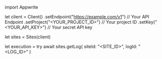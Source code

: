 import Appwrite

let client = Client()
    .setEndpoint("https://example.com/v1") // Your API Endpoint
    .setProject("<YOUR_PROJECT_ID>") // Your project ID
    .setKey("<YOUR_API_KEY>") // Your secret API key

let sites = Sites(client)

let execution = try await sites.getLog(
    siteId: "<SITE_ID>",
    logId: "<LOG_ID>"
)

